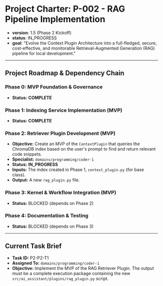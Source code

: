 # Project Charter: P-002 - RAG Pipeline Implementation

- **version**: 1.5 (Phase 2 Kickoff)
- **status**: IN_PROGRESS
- **goal**: "Evolve the Context Plugin Architecture into a full-fledged, secure, cost-effective, and monitorable Retrieval-Augmented Generation (RAG) pipeline for local development."

---
## Project Roadmap & Dependency Chain

### Phase 0: MVP Foundation & Governance
- **Status:** **COMPLETE**

### Phase 1: Indexing Service Implementation (MVP)
- **Status:** **COMPLETE**

### Phase 2: Retriever Plugin Development (MVP)
- **Objective:** Create an MVP of the `ContextPlugin` that queries the ChromaDB index based on the user's prompt to find and return relevant code snippets.
- **Specialist:** `domains/programming/coder-1`
- **Status:** **IN_PROGRESS**
- **Inputs:** The index created in Phase 1, `context_plugin.py` (for base class).
- **Output:** A new `rag_plugin.py` file.

### Phase 3: Kernel & Workflow Integration (MVP)
- **Status:** BLOCKED (depends on Phase 2)

### Phase 4: Documentation & Testing
- **Status:** BLOCKED (depends on Phase 3)

---
## Current Task Brief
- **Task ID:** P2-P2-T1
- **Assigned To:** `domains/programming/coder-1`
- **Objective:** Implement the MVP of the RAG Retriever Plugin. The output must be a complete execution package containing the new `src/ai_assistant/plugins/rag_plugin.py` script.